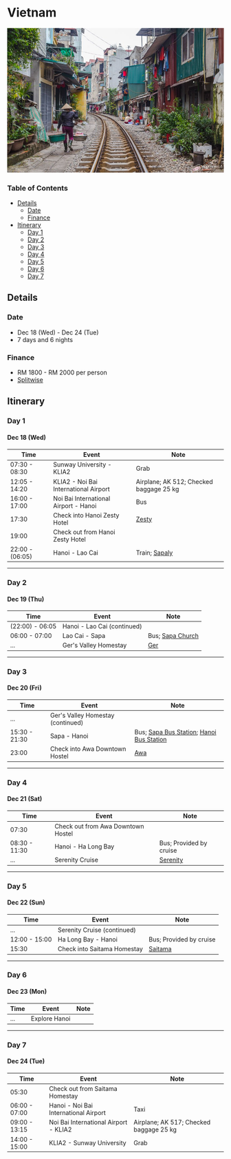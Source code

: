 # Vietnam

![Hanoi City](./hanoi.jpg)

### Table of Contents

- [Details](#details)
  - [Date](#date)
  - [Finance](#finance)
- [Itinerary](#itinerary)
  - [Day 1](#day-1)
  - [Day 2](#day-2)
  - [Day 3](#day-3)
  - [Day 4](#day-4)
  - [Day 5](#day-5)
  - [Day 6](#day-6)
  - [Day 7](#day-7)

## Details

### Date

- Dec 18 (Wed) - Dec 24 (Tue)
- 7 days and 6 nights

### Finance

- RM 1800 - RM 2000 per person
- [Splitwise][splitwise]

## Itinerary

### Day 1
#### Dec 18 (Wed)

| Time            | Event                                 | Note                                    |
|-----------------|---------------------------------------|-----------------------------------------|
| 07:30 - 08:30   | Sunway University - KLIA2             | Grab                                    |
| 12:05 - 14:20   | KLIA2 - Noi Bai International Airport | Airplane; AK 512; Checked baggage 25 kg |
| 16:00 - 17:00   | Noi Bai International Airport - Hanoi | Bus                                     |
| 17:30           | Check into Hanoi Zesty Hotel          | [Zesty][zesty]                          |
| 19:00           | Check out from Hanoi Zesty Hotel      |                                         |
| 22:00 - (06:05) | Hanoi - Lao Cai                       | Train; [Sapaly][sapaly-express]         |

---

### Day 2
#### Dec 19 (Thu)

| Time            | Event                       | Note                       |
|-----------------|-----------------------------|----------------------------|
| (22:00) - 06:05 | Hanoi - Lao Cai (continued) |                            |
| 06:00 - 07:00   | Lao Cai - Sapa              | Bus; [Sapa Church][church] |
| ...             | Ger's Valley Homestay       | [Ger][ger]                 |

---

### Day 3
#### Dec 20 (Fri)

| Time          | Event                             | Note                                                                              |
|---------------|-----------------------------------|-----------------------------------------------------------------------------------|
| ...           | Ger's Valley Homestay (continued) |                                                                                   |
| 15:30 - 21:30 | Sapa - Hanoi                      | Bus; [Sapa Bus Station][sapa-bus-station]; [Hanoi Bus Station][hanoi-bus-station] |
| 23:00         | Check into Awa Downtown Hostel    | [Awa][awa]                                                                        |

---

### Day 4
#### Dec 21 (Sat)

| Time          | Event                              | Note                    |
|---------------|------------------------------------|-------------------------|
| 07:30         | Check out from Awa Downtown Hostel |                         |
| 08:30 - 11:30 | Hanoi - Ha Long Bay                | Bus; Provided by cruise |
| ...           | Serenity Cruise                    | [Serenity][serenity]    |

---

### Day 5
#### Dec 22 (Sun)

| Time          | Event                       | Note                    |
|---------------|-----------------------------|-------------------------|
| ...           | Serenity Cruise (continued) |                         |
| 12:00 - 15:00 | Ha Long Bay - Hanoi         | Bus; Provided by cruise |
| 15:30         | Check into Saitama Homestay | [Saitama][saitama]      |

---

### Day 6
#### Dec 23 (Mon)

| Time | Event         | Note |
|------|---------------|------|
| ...  | Explore Hanoi |      |

---

### Day 7
#### Dec 24 (Tue)

| Time          | Event                                 | Note                                    |
|---------------|---------------------------------------|-----------------------------------------|
| 05:30         | Check out from Saitama Homestay       |                                         |
| 06:00 - 07:00 | Hanoi - Noi Bai International Airport | Taxi                                    |
| 09:00 - 13:15 | Noi Bai International Airport - KLIA2 | Airplane; AK 517; Checked baggage 25 kg |
| 14:00 - 15:00 | KLIA2 - Sunway University             | Grab                                    |

[splitwise]: https://secure.splitwise.com/#/groups/13052688
[zesty]: https://www.agoda.com/hanoi-zesty-hotel/hotel/hanoi-vn.html
[sapaly-express]: https://12go.asia/en/operator/sapaly-express
[church]: https://www.indochinaodysseytours.com/vietnam/sapa/attractions-sapa-church.html
[ger]: https://www.facebook.com/SapaHomestay/
[sapa-bus-station]: https://12go.asia/en/station/10345-sa-pa-sapaexpress
[hanoi-bus-station]: https://12go.asia/en/station/10342-hanoi-sapaexpress
[serenity]: https://catbaexpress.com/serenity-cruises-2-days-tour.html
[saitama]: https://www.airbnb.com/rooms/26503593
[awa]: https://www.airbnb.com/rooms/27688599
